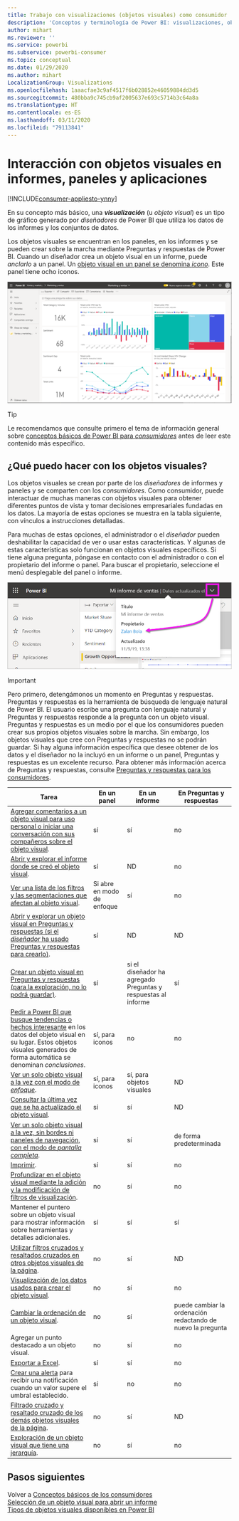 ```yaml
---
title: Trabajo con visualizaciones (objetos visuales) como consumidor
description: 'Conceptos y terminología de Power BI: visualizaciones, objetos visuales. Qué es una visualización u objeto visual de Power BI.'
author: mihart
ms.reviewer: ''
ms.service: powerbi
ms.subservice: powerbi-consumer
ms.topic: conceptual
ms.date: 01/29/2020
ms.author: mihart
LocalizationGroup: Visualizations
ms.openlocfilehash: 1aaacfae3c9af4517f6b028852e46059884dd3d5
ms.sourcegitcommit: 480bba9c745cb9af2005637e693c5714b3c64a8a
ms.translationtype: HT
ms.contentlocale: es-ES
ms.lasthandoff: 03/11/2020
ms.locfileid: "79113841"
---
```

# <a name="interact-with-visuals-in-reports-dashboards-and-apps"></a>Interacción con objetos visuales en informes, paneles y aplicaciones

[!INCLUDE[consumer-appliesto-ynny](../includes/consumer-appliesto-ynny.md)]

En su concepto más básico, una ***visualización*** (u *objeto visual*) es un tipo de gráfico generado por *diseñadores* de Power BI que utiliza los datos de los informes y los conjuntos de datos. 

Los objetos visuales se encuentran en los paneles, en los informes y se pueden crear sobre la marcha mediante Preguntas y respuestas de Power BI. Cuando un diseñador crea un objeto visual en un informe, puede *anclarlo* a un panel. Un [objeto visual en un panel se denomina *icono*](end-user-tiles.md). Este panel tiene ocho iconos. 

![Panel con iconos](media/end-user-visualizations/power-bi-dashboard.png)

> [!TIP]
> Le recomendamos que consulte primero el tema de información general sobre [conceptos básicos de Power BI para *consumidores*](end-user-basic-concepts.md) antes de leer este contenido más específico.

## <a name="what-can-i-do-with-visuals"></a>¿Qué puedo hacer con los objetos visuales?

Los objetos visuales se crean por parte de los *diseñadores* de informes y paneles y se comparten con los *consumidores*. Como consumidor, puede interactuar de muchas maneras con objetos visuales para obtener diferentes puntos de vista y tomar decisiones empresariales fundadas en los datos. La mayoría de estas opciones se muestra en la tabla siguiente, con vínculos a instrucciones detalladas.

Para muchas de estas opciones, el administrador o el *diseñador* pueden deshabilitar la capacidad de ver o usar estas características. Y algunas de estas características solo funcionan en objetos visuales específicos.  Si tiene alguna pregunta, póngase en contacto con el administrador o con el propietario del informe o panel. Para buscar el propietario, seleccione el menú desplegable del panel o informe. 

![Menú desplegable de título en el que se muestra el propietario](media/end-user-visualizations/power-bi-owner.png)


> [!IMPORTANT]
> Pero primero, detengámonos un momento en Preguntas y respuestas. Preguntas y respuestas es la herramienta de búsqueda de lenguaje natural de Power BI. El usuario escribe una pregunta con lenguaje natural y Preguntas y respuestas responde a la pregunta con un objeto visual. Preguntas y respuestas es un medio por el que los consumidores pueden crear sus propios objetos visuales sobre la marcha. Sin embargo, los objetos visuales que cree con Preguntas y respuestas no se podrán guardar. Si hay alguna información específica que desee obtener de los datos y el diseñador no la incluyó en un informe o un panel, Preguntas y respuestas es un excelente recurso. Para obtener más información acerca de Preguntas y respuestas, consulte [Preguntas y respuestas para los consumidores](end-user-q-and-a.md).



|Tarea  |En un panel  |En un informe  | En Preguntas y respuestas
|---------|---------|---------|--------|
|[Agregar comentarios a un objeto visual para uso personal o iniciar una conversación con sus compañeros sobre el objeto visual](end-user-comment.md).     |  sí       |   sí      |  no  |
|[Abrir y explorar el informe donde se creó el objeto visual](end-user-tiles.md).     |    sí     |   ND      |  no |
|[Ver una lista de los filtros y las segmentaciones que afectan al objeto visual](end-user-report-filter.md).     |    Si abre en modo de enfoque     |   sí      |  no |
|[Abrir y explorar un objeto visual en Preguntas y respuestas (si el *diseñador* ha usado Preguntas y respuestas para crearlo)](end-user-q-and-a.md).     |   sí      |   ND      |  ND  |
|[Crear un objeto visual en Preguntas y respuestas (para la exploración, no lo podrá guardar)](end-user-q-and-a.md).     |   sí      |   si el diseñador ha agregado Preguntas y respuestas al informe      |  sí  |
|[Pedir a Power BI que busque tendencias o hechos interesante](end-user-insights.md) en los datos del objeto visual en su lugar.  Estos objetos visuales generados de forma automática se denominan *conclusiones*.     |    sí, para iconos    |  no       | no   |
|[Ver un solo objeto visual a la vez con el modo de *enfoque*](end-user-focus.md).     | sí, para iconos        |   sí, para objetos visuales      | ND  |
|[Consultar la última vez que se ha actualizado el objeto visual](end-user-fresh.md).     |  sí       |    sí     | ND  |
|[Ver un solo objeto visual a la vez, sin bordes ni paneles de navegación, con el modo de *pantalla completa*](end-user-focus.md).     |   sí      |  sí       | de forma predeterminada  |
|[Imprimir](end-user-print.md).     |  sí       |   sí      | no  |
|[Profundizar en el objeto visual mediante la adición y la modificación de filtros de visualización](end-user-report-filter.md).     |    no     |   sí      | no  |
|Mantener el puntero sobre un objeto visual para mostrar información sobre herramientas y detalles adicionales.     |    sí     |   sí      | sí  |
|[Utilizar filtros cruzados y resaltados cruzados en otros objetos visuales de la página](end-user-interactions.md).    |   no      |   sí      | ND  |
|[Visualización de los datos usados para crear el objeto visual](end-user-show-data.md).     |  no       |   sí      | no  |
| [Cambiar la ordenación de un objeto visual](end-user-change-sort.md). | no  | sí  | puede cambiar la ordenación redactando de nuevo la pregunta  |
| Agregar un punto destacado a un objeto visual. | no  | sí  |  no |
| [Exportar a Excel](end-user-export.md). | sí | sí | no|
| [Crear una alerta](end-user-alerts.md) para recibir una notificación cuando un valor supere el umbral establecido.  | sí  | no  | no |
| [Filtrado cruzado y resaltado cruzado de los demás objetos visuales de la página](end-user-report-filter.md).  | no      | sí  | ND |
| [Exploración de un objeto visual que tiene una jerarquía](end-user-drill.md).  | no  | sí   | no |

## <a name="next-steps"></a>Pasos siguientes
Volver a [Conceptos básicos de los consumidores](end-user-basic-concepts.md)    
[Selección de un objeto visual para abrir un informe](end-user-report-open.md)    
[Tipos de objetos visuales disponibles en Power BI](end-user-visual-type.md)
